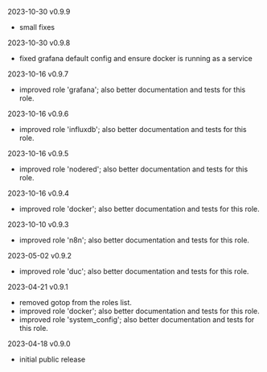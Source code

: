 2023-10-30 v0.9.9
  - small fixes
  
2023-10-30 v0.9.8
  - fixed grafana default config and ensure docker is running as a service
  
2023-10-16 v0.9.7
  - improved role 'grafana'; also better documentation and tests for this role.

2023-10-16 v0.9.6
  - improved role 'influxdb'; also better documentation and tests for this role.

2023-10-16 v0.9.5
  - improved role 'nodered'; also better documentation and tests for this role.

2023-10-16 v0.9.4
  - improved role 'docker'; also better documentation and tests for this role.

2023-10-10 v0.9.3
  - improved role 'n8n'; also better documentation and tests for this role.

2023-05-02 v0.9.2
  - improved role 'duc'; also better documentation and tests for this role.

2023-04-21 v0.9.1
  - removed gotop from the roles list.
  - improved role 'docker'; also better documentation and tests for this role.
  - improved role 'system_config'; also better documentation and tests for this role.

2023-04-18 v0.9.0
  - initial public release
